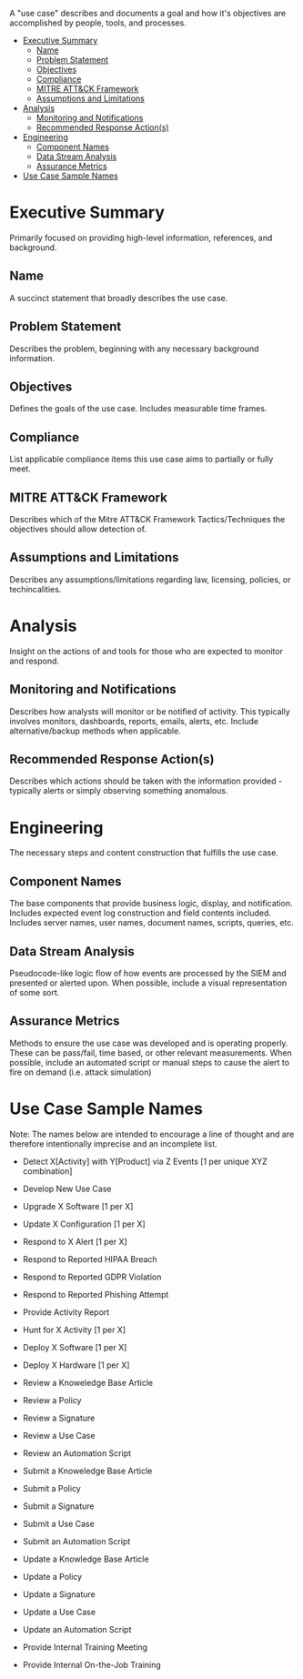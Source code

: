 A "use case" describes and documents a goal and how it's objectives are accomplished by people, tools, and processes.

- [Executive Summary](#executive-summary)
  - [Name](#name)
  - [Problem Statement](#problem-statement)
  - [Objectives](#objectives)
  - [Compliance](#compliance)
  - [MITRE ATT&CK Framework](#mitre-attck-framework)
  - [Assumptions and Limitations](#assumptions-and-limitations)
- [Analysis](#analysis)
  - [Monitoring and Notifications](#monitoring-and-notifications)
  - [Recommended Response Action(s)](#recommended-response-actions)
- [Engineering](#engineering)
  - [Component Names](#component-names)
  - [Data Stream Analysis](#data-stream-analysis)
  - [Assurance Metrics](#assurance-metrics)
- [Use Case Sample Names](#use-case-sample-names)

# Executive Summary

Primarily focused on providing high-level information, references, and background.


## Name

A succinct statement that broadly describes the use case.


## Problem Statement

Describes the problem, beginning with any necessary background information.


## Objectives

Defines the goals of the use case. Includes measurable time frames.


## Compliance

List applicable compliance items this use case aims to partially or fully meet.


## MITRE ATT&CK Framework

Describes which of the Mitre ATT&CK Framework Tactics/Techniques the objectives should allow detection of.

## Assumptions and Limitations

Describes any assumptions/limitations regarding law, licensing, policies, or techincalities.


# Analysis

Insight on the actions of and tools for those who are expected to monitor and respond.


## Monitoring and Notifications

Describes how analysts will monitor or be notified of activity. This typically involves monitors, dashboards, reports, emails, alerts, etc. Include alternative/backup methods when applicable.


## Recommended Response Action(s)

Describes which actions should be taken with the information provided - typically alerts or simply observing something anomalous. 


# Engineering

The necessary steps and content construction that fulfills the use case.


## Component Names

The base components that provide business logic, display, and notification. Includes expected event log construction and field contents included. Includes server names, user names, document names, scripts, queries, etc.


## Data Stream Analysis

Pseudocode-like logic flow of how events are processed by the SIEM and presented or alerted upon. When possible, include a visual representation of some sort.


## Assurance Metrics

Methods to ensure the use case was developed and is operating properly. These can be pass/fail, time based, or other relevant measurements. When possible, include an automated script or manual steps to cause the alert to fire on demand (i.e. attack simulation)


# Use Case Sample Names

Note: The names below are intended to encourage a line of thought and are therefore intentionally imprecise and an incomplete list.

- Detect X[Activity] with Y[Product] via Z Events [1 per unique XYZ combination]
- Develop New Use Case
- Upgrade X Software [1 per X]
- Update X Configuration [1 per X]
- Respond to X Alert [1 per X]
- Respond to Reported HIPAA Breach
- Respond to Reported GDPR Violation
- Respond to Reported Phishing Attempt
- Provide Activity Report
- Hunt for X Activity [1 per X]
- Deploy X Software [1 per X]
- Deploy X Hardware [1 per X]

- Review a Knoweledge Base Article
- Review a Policy
- Review a Signature
- Review a Use Case
- Review an Automation Script
- Submit a Knoweledge Base Article
- Submit a Policy
- Submit a Signature
- Submit a Use Case
- Submit an Automation Script
- Update a Knowledge Base Article
- Update a Policy
- Update a Signature
- Update a Use Case
- Update an Automation Script
- Provide Internal Training Meeting
- Provide Internal On-the-Job Training
